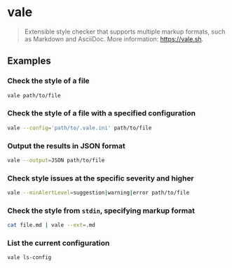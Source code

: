 # vale

> Extensible style checker that supports multiple markup formats, such as Markdown and AsciiDoc. More information: <https://vale.sh>.

## Examples

### Check the style of a file

```bash
vale path/to/file
```

### Check the style of a file with a specified configuration

```bash
vale --config='path/to/.vale.ini' path/to/file
```

### Output the results in JSON format

```bash
vale --output=JSON path/to/file
```

### Check style issues at the specific severity and higher

```bash
vale --minAlertLevel=suggestion|warning|error path/to/file
```

### Check the style from `stdin`, specifying markup format

```bash
cat file.md | vale --ext=.md
```

### List the current configuration

```bash
vale ls-config
```
